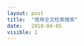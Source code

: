 ```yaml
---
layout: post
title:  "使用全文检索搜索"
date:   2018-04-05
visible: 1
---
```


<img src="{{'/assets/img/2018-4-5-自动补全功能.png' | prepend: site.baseurl }}" alt="">

<img src="{{'/assets/img/2018-4-5-搜索编写试验方案.png' | prepend: site.baseurl }}" alt="">

<img src="{{'/assets/img/2018-4-5-创建编写试验报告事务.png' | prepend: site.baseurl }}" alt="">

<img src="{{'/assets/img/2018-4-5-编写试验报告自动补全.png' | prepend: site.baseurl }}" alt="">

<img src="{{'/assets/img/2018-4-5-查询编写试验报告.png' | prepend: site.baseurl }}" alt="">
